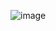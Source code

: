 ![image](https://github.com/ktrianaa2/reciclerviewactividad/assets/142435290/3610ab70-37ad-4522-ad11-3598dc75b913)
